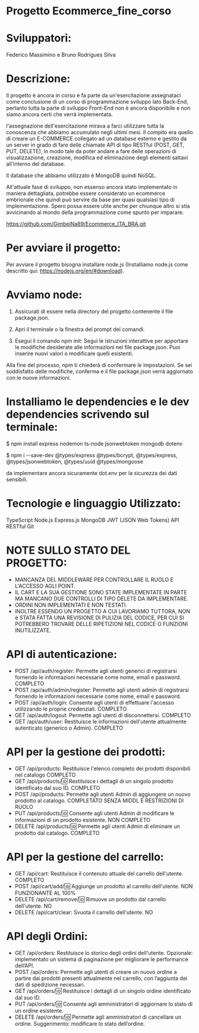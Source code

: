 # Progetto Ecommerce_fine_corso

# Sviluppatori:

Federico Massimino e Bruno Rodrigues Silva

# Descrizione:

Il progetto è ancora in corso e fa parte da un'esercitazione assegnataci come conclusione di un corso
di programmazione sviluppo lato Back-End, pertanto tutta la parte di sviluppo Front-End
non è ancora disponibile e non siamo ancora certi che verrà implementata.

l'assegnazione dell'esercitazione mirava a farci utilizzare tutta la conoscenza che abbiamo accumulato negli ultimi mesi. Il compito era quello di creare un E-COMMERCE collegato ad un database esterno e gestito da un server in grado di fare delle chiamate API di tipo RESTful (POST, GET, PUT, DELETE), in modo tale da poter andare a fare delle operazioni di visualizzazione, creazione, modifica ed eliminazione degli elementi saltavi all'interno del database.

Il database che abbiamo utilizzato è MongoDB quindi NoSQL.

All'attuale fase di sviluppo, non essenso ancora stato implementato in maniera dettagliata, potrebbe essere considerato un ecommerce embrionale che quindi può servire da base per quasi qualsiasi tipo di implementazione. Spero possa essere utile anche per chiunque altro si stia avvicinando al mondo della programmazione come spunto per imparare.

https://github.com/GimbeiNa89/Ecommerce_ITA_BRA.git

# Per avviare il progetto:

Per avviare il progetto bisogna installare node.js
(Installiamo node.js come descritto qui: https://nodejs.org/en/#download).

# Avviamo node:

1. Assicurati di essere nella directory del progetto contenente il file package.json.

2. Apri il terminale o la finestra del prompt dei comandi.

3. Esegui il comando npm init:
   Segui le istruzioni interattive per apportare le modifiche desiderate alle informazioni nel file package.json. Puoi inserire nuovi valori o modificare quelli esistenti.

Alla fine del processo, npm ti chiederà di confermare le impostazioni. Se sei soddisfatto delle modifiche, conferma e il file package.json verrà aggiornato con le nuove informazioni.

# Installiamo le dependencies e le dev dependencies scrivendo sul terminale:

$ npm install
express
nodemon
ts-node
jsonwebtoken
mongodb
dotenv

$ npm i --save-dev
@types/express
@types/bcrypt,
@types/express,
@types/jsonwebtoken,
@types/uuid
@types/mongoose

da implementare ancora sicuramente dot.env per la sicurezza dei dati sensibili.

# Tecnologie e linguaggio Utilizzato:

TypeScript
Node.js
Express.js
MongoDB
JWT (JSON Web Tokens)
API RESTful
Git

# NOTE SULLO STATO DEL PROGETTO:

- MANCANZA DEL MIDDLEWARE PER CONTROLLARE IL RUOLO E L'ACCESSO AGLI POINT.
- IL CART E LA SUA GESTIONE SONO STATE IMPLEMENTATE IN PARTE MA MANCANO DUE CONTROLLI DI TIPO DELETE DA IMPLEMENTARE. 
- ORDINI NON IMPLEMENTATI E NON TESTATI.
- INOLTRE ESSENDO UN PROGETTO A CUI LAVORIAMO TUTTORA, NON è STATA FATTA UNA REVISIONE DI PULIZIA DEL CODICE, PER CUI 
SI POTREBBERO TROVARE DELLE RIPETIZIONI NEL CODICE O FUNZIONI INUTILIZZATE.

# API di autenticazione:

- POST /api/auth/register: Permette agli utenti generici di registrarsi fornendo le informazioni necessarie come nome, email e password. COMPLETO
- POST /api/auth/admin/register: Permette agli utenti admin di registrarsi fornendo le informazioni necessarie come nome, email e password.
- POST /api/auth/login: Consente agli utenti di effettuare l'accesso utilizzando le proprie credenziali. COMPLETO
- GET /api/auth/logout: Permette agli utenti di disconnettersi. COMPLETO
- GET /api/auth/user: Restituisce le informazioni dell'utente attualmente autenticato (generico o Admin). COMPLETO

# API per la gestione dei prodotti:

- GET /api/products: Restituisce l'elenco completo dei prodotti disponibili nel catalogo COMPLETO
- GET /api/products/:id: Restituisce i dettagli di un singolo prodotto identificato dal suo ID. COMPLETO
- POST /api/products: Permette agli utenti Admin di aggiungere un nuovo prodotto al catalogo. 
COMPLETATO SENZA MIDDL E RESTRIZIONI DI RUOLO
- PUT /api/products/:id: Consente agli utenti Admin di modificare le informazioni di un prodotto esistente. NON COMPLETO
- DELETE /api/products/:id: Permette agli utenti Admin di eliminare un prodotto dal catalogo. COMPLETO

# API per la gestione del carrello:

- GET /api/cart: Restituisce il contenuto attuale del carrello dell'utente. COMPLETO
- POST /api/cart/add/:id: Aggiunge un prodotto al carrello dell'utente. NON FUNZIONANTE AL 100%
- DELETE /api/cart/remove/:id: Rimuove un prodotto dal carrello dell'utente. NO
- DELETE /api/cart/clear: Svuota il carrello dell'utente. NO

# API degli Ordini: 

- GET /api/orders: Restituisce lo storico degli ordini dell'utente. Opzionale: implementato un sistema di paginazione per migliorare le performance dell’API.
- POST /api/orders: Permette agli utenti di creare un nuovo ordine a partire dai prodotti presenti attualmente nel carrello, con l’aggiunta dei dati di spedizione necessari.
- GET /api/orders/:id: Restituisce i dettagli di un singolo ordine identificato dal suo ID.
- PUT /api/orders/:id: Consente agli amministratori di aggiornare lo stato di un ordine esistente.
- DELETE /api/orders/:id: Permette agli amministratori di cancellare un ordine. Suggerimento: modificare lo stato dell’ordine.

